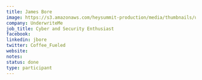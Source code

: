 ```yaml
---
title: James Bore
image: https://s3.amazonaws.com/heysummit-production/media/thumbnails/uploads/events/pre-summit-training-sessions/hTmSzqiAv28ZJNMo9L99XH_square_large.png
company: UnderwriteMe
job_title: Cyber and Security Enthusiast
facebook:
linkedin: jbore
twitter: Coffee_Fueled
website:
notes:
status: done
type: participant
---
```


<!-- put more details about participant here -->
